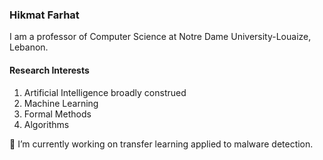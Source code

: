### Hikmat Farhat

I am a professor of Computer Science at Notre Dame University-Louaize, Lebanon.

#### Research Interests

1. Artificial Intelligence broadly construed
2. Machine Learning
3. Formal Methods
4. Algorithms

🔭 I’m currently working on transfer learning applied to malware detection.
<!--
**hikmatfarhat-ndu/hikmatfarhat-ndu** is a ✨ _special_ ✨ repository because its `README.md` (this file) appears on your GitHub profile.

Here are some ideas to get you started:

- 🔭 I’m currently working on ...
- 🌱 I’m currently learning ...
- 👯 I’m looking to collaborate on ...
- 🤔 I’m looking for help with ...
- 💬 Ask me about ...
- 📫 How to reach me: ...
- 😄 Pronouns: ...
- ⚡ Fun fact: ...
-->
